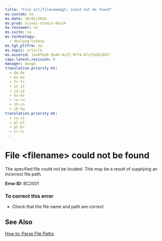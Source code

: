 ```yaml
---
title: "File &lt;filename&gt; could not be found"
ms.custom: na
ms.date: 10/01/2016
ms.prod: visual-studio-dev14
ms.reviewer: na
ms.suite: na
ms.technology: 
  - devlang-csharp
ms.tgt_pltfrm: na
ms.topic: article
ms.assetid: 1aa8fb26-9a48-4c27-9ff4-67cf1d423b57
caps.latest.revision: 8
manager: douge
translation.priority.ht: 
  - de-de
  - es-es
  - fr-fr
  - it-it
  - ja-jp
  - ko-kr
  - ru-ru
  - zh-cn
  - zh-tw
translation.priority.mt: 
  - cs-cz
  - pl-pl
  - pt-br
  - tr-tr
---
```

# File &lt;filename&gt; could not be found
The specified file could not be located. This may be a result of supplying an incorrect file path.  
  
 **Error ID:** BC2001  
  
### To correct this error  
  
-   Check that the file name and path are correct.  
  
## See Also  
 [How to: Parse File Paths](../Topic/How%20to:%20Parse%20File%20Paths%20in%20Visual%20Basic.md)